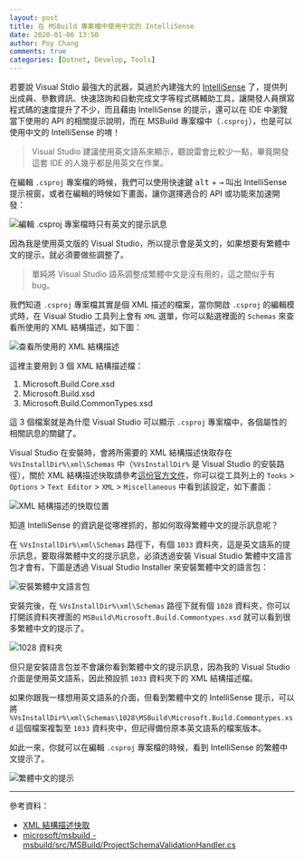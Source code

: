 ```yaml
---
layout: post
title: 在 MSBuild 專案檔中使用中文的 IntelliSense
date: 2020-01-06 13:50
author: Poy Chang
comments: true
categories: [Dotnet, Develop, Tools]
---
```


若要說 Visual Stdio 最強大的武器，莫過於內建強大的 [IntelliSense](https://docs.microsoft.com/zh-tw/visualstudio/ide/using-intellisense) 了，提供列出成員、參數資訊、快速諮詢和自動完成文字等程式碼輔助工具，讓開發人員撰寫程式碼的速度提升了不少，而且藉由 IntelliSense 的提示，還可以在 IDE 中瀏覽當下使用的 API 的相關提示說明，而在 MSBuild 專案檔中（`.csproj`），也是可以使用中文的 IntelliSense 的唷！

>Visual Studio 建議使用英文語系來顯示，聽說雷會比較少一點，畢竟開發這套 IDE 的人幾乎都是用英文在作業。

在編輯 `.csproj` 專案檔的時候，我們可以使用快速鍵 <kbd>alt</kbd> + <kbd>→</kbd> 叫出 IntelliSense 提示視窗，或者在編輯的時候如下畫面，讓你選擇適合的 API 或功能來加速開發：

![編輯 .csproj 專案檔時只有英文的提示訊息](https://i.imgur.com/cnfOwvm.png)

因為我是使用英文版的 Visual Studio，所以提示會是英文的，如果想要有繁體中文的提示，就必須要做些調整了。

>單純將 Visual Studio 語系調整成繁體中文是沒有用的，這之間似乎有 bug。

我們知道 `.csproj` 專案檔其實是個 XML 描述的檔案，當你開啟 `.csproj` 的編輯模式時，在 Visual Studio 工具列上會有 `XML` 選單，你可以點選裡面的 `Schemas` 來查看所使用的 XML 結構描述，如下圖：

![查看所使用的 XML 結構描述](https://i.imgur.com/ZKJUDj4.png)

這裡主要用到 3 個 XML 結構描述檔：

1. Microsoft.Build.Core.xsd
2. Microsoft.Build.xsd
3. Microsoft.Build.CommonTypes.xsd

這 3 個檔案就是為什麼 Visual Studio 可以顯示 `.csproj` 專案檔中，各個屬性的相關訊息的關鍵了。

Visual Studio 在安裝時，會將所需要的 XML 結構描述快取存在 `%VsInstallDir%\xml\Schemas` 中（`%VsInstallDir%` 是 Visual Studio 的安裝路徑），關於 XML 結構描述快取請參考[這份官方文件](https://docs.microsoft.com/zh-tw/visualstudio/xml-tools/schema-cache?view=vs-2019&source=docs)，你可以從工具列上的 `Tooks` > `Options` > `Text Editor` > `XML` > `Miscellaneous` 中看到該設定，如下畫面：

![XML 結構描述的快取位置](https://i.imgur.com/qbxCkzo.png)

知道 IntelliSense 的資訊是從哪裡抓的，那如何取得繁體中文的提示訊息呢？

在 `%VsInstallDir%\xml\Schemas` 路徑下，有個 `1033` 資料夾，這是英文語系的提示訊息，要取得繁體中文的提示訊息，必須透過安裝 Visual Studio 繁體中文語言包才會有，下圖是透過 Visual Studio Installer 來安裝繁體中文的語言包：

![安裝繁體中文語言包](https://i.imgur.com/d83FsFH.png)

安裝完後，在 `%VsInstallDir%\xml\Schemas` 路徑下就有個 `1028` 資料夾，你可以打開該資料夾裡面的 `MSBuild\Microsoft.Build.Commontypes.xsd` 就可以看到很多繁體中文的提示了。

![1028 資料夾](https://i.imgur.com/eUmpafC.png)

但只是安裝語言包並不會讓你看到繁體中文的提示訊息，因為我的 Visual Studio 介面是使用英文語系，因此預設抓 `1033` 資料夾下的 XML 結構描述檔。

如果你跟我一樣想用英文語系的介面，但看到繁體中文的 IntelliSense 提示，可以將 `%VsInstallDir%\xml\Schemas\1028\MSBuild\Microsoft.Build.Commontypes.xsd` 這個檔案複製至 `1033` 資料夾中，但記得備份原本英文語系的檔案版本。

如此一來，你就可以在編輯 `.csproj` 專案檔的時候，看到 IntelliSense 的繁體中文提示了。

![繁體中文的提示](https://i.imgur.com/ph6Sy3Y.png)

----------

參考資料：

* [XML 結構描述快取](https://docs.microsoft.com/zh-tw/visualstudio/xml-tools/schema-cache)
* [microsoft/msbuild - msbuild/src/MSBuild/ProjectSchemaValidationHandler.cs](https://github.com/Microsoft/msbuild/blob/master/src/MSBuild/ProjectSchemaValidationHandler.cs)
